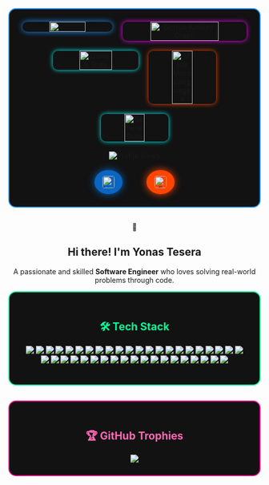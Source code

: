 <!-- GitHub README.md -->

<div align="center" style="border: 2px solid #1e90ff; border-radius: 15px; padding: 25px; margin-bottom: 30px; background-color: #121212;">
  <div style="display: flex; flex-wrap: wrap; justify-content: center; gap: 20px;">
    <img 
      width="40%" 
      src="https://streak-stats.demolab.com?user=yonas790&theme=dark&border_radius=10&stroke=87cefa&ring=00bfff&fire=1e90ff&currStreakNum=87cefa" 
      style="border-radius: 10px; box-shadow: 0 0 12px #1e90ff;" 
      onerror="this.style.display='none';"
    />
    <img 
      width="55%" 
      src="https://github-readme-activity-graph.vercel.app/graph?username=yonas790&theme=react-dark&hide_border=true" 
      alt="GitHub Activity Graph" 
      style="border-radius: 10px; box-shadow: 0 0 10px #ff00ff;"
    />
    <img 
      width="38%" 
      src="https://github-readme-stats.vercel.app/api?username=yonas790&theme=dark&show_icons=true&count_private=true&border_radius=10" 
      alt="GitHub Stats" 
      style="border-radius: 10px; box-shadow: 0 0 10px #00ffff;"
    />
    <img 
      width="30%" 
      src="https://github-profile-summary-cards.vercel.app/api/cards/most-commit-language?username=yonas790&theme=dark&exclude=yacc" 
      alt="Most Used Languages" 
      style="border-radius: 10px; box-shadow: 0 0 10px #ff4500;"
    />
    <img 
      width="30%" 
      src="https://github-profile-summary-cards.vercel.app/api/cards/stats?username=yonas790&theme=dark" 
      alt="General Stats" 
      style="border-radius: 10px; box-shadow: 0 0 10px #00ffff;"
    />
  </div>

  <p style="margin-top: 20px;">
    <img src="https://komarev.com/ghpvc/?username=yonas790&label=Profile%20views&color=7799aa&style=flat" alt="Profile Views" />
  </p>

  <div style="margin-top: 20px; display: flex; justify-content: center; gap: 48px;">
    <a href="https://linkedin.com/in/yonas-tesera" target="_blank" rel="noopener noreferrer"
      style="background-color: #0A66C2; padding: 12px 16px; border-radius: 50%; display: inline-flex; align-items: center; justify-content: center; box-shadow: 0 0 15px #0A66C2;">
      <img src="https://cdn-icons-png.flaticon.com/512/174/174857.png" alt="LinkedIn" width="24" height="24" style="border-radius: 4px;" />
    </a>
    <a href="mailto:yoni2752@gmail.com"
      style="background-color: #ff4500; padding: 12px 16px; border-radius: 50%; display: inline-flex; align-items: center; justify-content: center; box-shadow: 0 0 15px #ff4500;">
      <img src="https://upload.wikimedia.org/wikipedia/commons/4/4e/Gmail_Icon.png" alt="Email" width="24" height="24" style="border-radius: 4px;" />
    </a>
  </div>
</div>

<div align="center">
   <p align="center">👋</p>
   <h2 align="center"><strong>Hi there! I'm Yonas Tesera</strong></h2>
   <p align="center">
     A passionate and skilled <strong>Software Engineer</strong> who loves solving real-world problems through code.
   </p>
</div>


<div align="center" style="border: 2px solid #00ff99; border-radius: 15px; padding: 25px; margin-bottom: 30px; background-color: #121212;">
  <h2 style="color: #00ff99;">🛠️ Tech Stack</h2>
  <p>
    <img src="https://img.shields.io/badge/javascript-%23323330.svg?style=for-the-badge&logo=javascript&logoColor=%23F7DF1E"/>
    <img src="https://img.shields.io/badge/python-3670A0?style=for-the-badge&logo=python&logoColor=ffdd54"/>
    <img src="https://img.shields.io/badge/c++-%2300599C.svg?style=for-the-badge&logo=c%2B%2B&logoColor=white"/>
    <img src="https://img.shields.io/badge/java-%23ED8B00.svg?style=for-the-badge&logo=openjdk&logoColor=white"/>
    <img src="https://img.shields.io/badge/javafx-%23FF0000.svg?style=for-the-badge&logo=javafx&logoColor=white"/>
    <img src="https://img.shields.io/badge/Notion-%23000000.svg?style=for-the-badge&logo=notion&logoColor=white"/>
    <img src="https://img.shields.io/badge/node.js-6DA55F?style=for-the-badge&logo=node.js&logoColor=white"/>
    <img src="https://img.shields.io/badge/react-%2320232a.svg?style=for-the-badge&logo=react&logoColor=%2361DAFB"/>
    <img src="https://img.shields.io/badge/redux-%23593d88.svg?style=for-the-badge&logo=redux&logoColor=white"/>
    <img src="https://img.shields.io/badge/express.js-%23404d59.svg?style=for-the-badge&logo=express&logoColor=%2361DAFB"/>
    <img src="https://img.shields.io/badge/Socket.io-black?style=for-the-badge&logo=socket.io&badgeColor=010101"/>
    <img src="https://img.shields.io/badge/vite-%23646CFF.svg?style=for-the-badge&logo=vite&logoColor=white"/>
    <img src="https://img.shields.io/badge/html5-%23E34F26.svg?style=for-the-badge&logo=html5&logoColor=white"/>
    <img src="https://img.shields.io/badge/css3-%231572B6.svg?style=for-the-badge&logo=css3&logoColor=white"/>
    <img src="https://img.shields.io/badge/bootstrap-%238511FA.svg?style=for-the-badge&logo=bootstrap&logoColor=white"/>
    <img src="https://img.shields.io/badge/jquery-%230769AD.svg?style=for-the-badge&logo=jquery&logoColor=white"/>
    <img src="https://img.shields.io/badge/flutter-%2302569B.svg?style=for-the-badge&logo=Flutter&logoColor=white"/>
    <img src="https://img.shields.io/badge/dart-%230175C2.svg?style=for-the-badge&logo=dart&logoColor=white"/>
    <img src="https://img.shields.io/badge/mongodb-%234ea94b.svg?style=for-the-badge&logo=mongodb&logoColor=white"/>
    <img src="https://img.shields.io/badge/mysql-4479A1.svg?style=for-the-badge&logo=mysql&logoColor=white"/>
    <img src="https://img.shields.io/badge/postgres-%23316192.svg?style=for-the-badge&logo=postgresql&logoColor=white"/>
    <img src="https://img.shields.io/badge/redis-%23DD0031.svg?style=for-the-badge&logo=redis&logoColor=white"/>
    <img src="https://img.shields.io/badge/sqlite-%2307405e.svg?style=for-the-badge&logo=sqlite&logoColor=white"/>
    <img src="https://img.shields.io/badge/sequelize-52B0E7?style=for-the-badge&logo=sequelize&logoColor=white"/>
    <img src="https://img.shields.io/badge/vercel-%23000000.svg?style=for-the-badge&logo=vercel&logoColor=white"/>
    <img src="https://img.shields.io/badge/render-%2346E3B7.svg?style=for-the-badge&logo=render&logoColor=white"/>
    <img src="https://img.shields.io/badge/netlify-%23000000.svg?style=for-the-badge&logo=netlify&logoColor=#00C7B7"/>
    <img src="https://img.shields.io/badge/heroku-%23430098.svg?style=for-the-badge&logo=heroku&logoColor=white"/>
    <img src="https://img.shields.io/badge/firebase-%23039BE5.svg?style=for-the-badge&logo=firebase"/>
    <img src="https://img.shields.io/badge/docker-%230db7ed.svg?style=for-the-badge&logo=docker&logoColor=white"/>
    <img src="https://img.shields.io/badge/apache-%23D42029.svg?style=for-the-badge&logo=apache&logoColor=white"/>
    <img src="https://img.shields.io/badge/nginx-%23009639.svg?style=for-the-badge&logo=nginx&logoColor=white"/>
    <img src="https://img.shields.io/badge/github-%23121011.svg?style=for-the-badge&logo=github&logoColor=white"/>
    <img src="https://img.shields.io/badge/git-%23F05033.svg?style=for-the-badge&logo=git&logoColor=white"/>
    <img src="https://img.shields.io/badge/postman-FF6C37?style=for-the-badge&logo=postman&logoColor=white"/>
    <img src="https://img.shields.io/badge/jwt-black?style=for-the-badge&logo=JSON%20web%20tokens"/>
    <img src="https://img.shields.io/badge/npm-%23CB3837.svg?style=for-the-badge&logo=npm&logoColor=white"/>
    <img src="https://img.shields.io/badge/nodemon-%23323330.svg?style=for-the-badge&logo=nodemon&logoColor=%BBDEAD"/>
    <img src="https://img.shields.io/badge/figma-%23F24E1E.svg?style=for-the-badge&logo=figma&logoColor=white"/>
    <img src="https://img.shields.io/badge/canva-%2300C4CC.svg?style=for-the-badge&logo=canva&logoColor=white"/>
    <img src="https://img.shields.io/badge/adobe-%23FF0000.svg?style=for-the-badge&logo=adobe&logoColor=white"/>
  </p>
</div>

<!-- 🏆 GitHub Trophies -->
<div align="center" display style="border: 2px solid #ff1493; border-radius: 15px; padding: 25px; margin-bottom: 30px; background-color: #121212;">
  <h2 style="color: #ff69b4;">🏆 GitHub Trophies</h2>
  <img src="https://github-profile-trophy.vercel.app/?username=yonas790&theme=radical&no-frame=false&no-bg=true&margin-w=4" />
</div>
